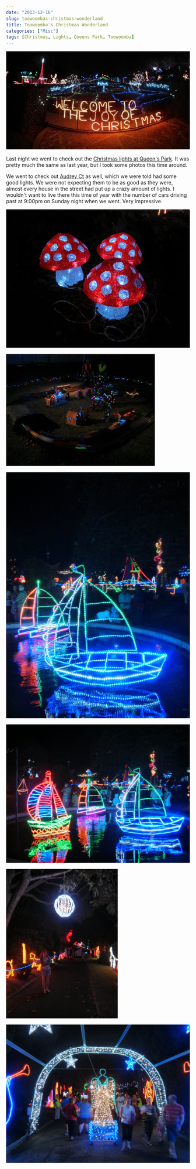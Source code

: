 ```yaml
---
date: "2013-12-16"
slug: toowoombas-christmas-wonderland
title: Toowoomba's Christmas Wonderland
categories: ["Misc"]
tags: [Christmas, Lights, Queens Park, Toowoomba]
---
```


![Christmas Wonderland](pano_20131215_203056.jpg)

Last night we went to check out the [Christmas lights at Queen's Park](http://www.christmaswonderland.com.au). It was pretty much the same as last year, but I took some photos this time around.

We went to check out [Audrey Ct](https://goo.gl/maps/d3fXF) as well, which we were told had some good lights. We were not expecting them to be as good as they were, almost every house in the street had put up a crazy amount of lights. I wouldn't want to live there this time of year with the number of cars driving past at 9:00pm on Sunday night when we went. Very impressive.

![IMG_20131215_203754](img_20131215_203754.jpg)

![IMG_20131215_202652](img_20131215_202652.jpg)

![IMG_20131215_202043](img_20131215_202043.jpg)

![IMG_20131215_202001](img_20131215_202001.jpg)

![IMG_20131215_201300](img_20131215_201300.jpg)

![IMG_20131215_201113](img_20131215_201113.jpg)
